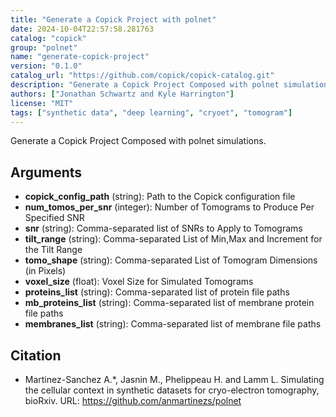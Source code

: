 ```yaml
---
title: "Generate a Copick Project with polnet"
date: 2024-10-04T22:57:58.281763
catalog: "copick"
group: "polnet"
name: "generate-copick-project"
version: "0.1.0"
catalog_url: "https://github.com/copick/copick-catalog.git"
description: "Generate a Copick Project Composed with polnet simulations."
authors: ["Jonathan Schwartz and Kyle Harrington"]
license: "MIT"
tags: ["synthetic data", "deep learning", "cryoet", "tomogram"]
---
```


Generate a Copick Project Composed with polnet simulations.

## Arguments

- **copick_config_path** (string): Path to the Copick configuration file
- **num_tomos_per_snr** (integer): Number of Tomograms to Produce Per Specified SNR
- **snr** (string): Comma-separated list of SNRs to Apply to Tomograms
- **tilt_range** (string): Comma-separated List of Min,Max and Increment for the Tilt Range
- **tomo_shape** (string): Comma-separated List of Tomogram Dimensions (in Pixels)
- **voxel_size** (float): Voxel Size for Simulated Tomograms
- **proteins_list** (string): Comma-separated list of protein file paths
- **mb_proteins_list** (string): Comma-separated list of membrane protein file paths
- **membranes_list** (string): Comma-separated list of membrane file paths

## Citation

- Martinez-Sanchez A.*, Jasnin M., Phelippeau H. and Lamm L. Simulating the cellular context in synthetic datasets for cryo-electron tomography, bioRxiv.
  URL: https://github.com/anmartinezs/polnet

